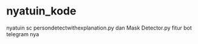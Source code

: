 # nyatuin_kode
nyatuin sc persondetectwithexplanation.py dan Mask Detector.py fitur bot telegram nya
